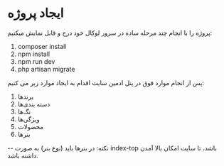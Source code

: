 # ایجاد پروژه
پروژه را با انجام چند مرحله ساده در سرور لوکال خود درج و قابل نمایش میکنیم:
<br>
1. composer install
2. npm install
3. npm run dev
4. php artisan migrate

پس از انجام موارد فوق در پنل ادمین سایت اقدام به ایجاد موارد زیر می کنیم:

1. برندها
2. دسته بندی‌ها
3. تگ‌ها
4. ویژگی‌ها
5. محصولات
6. بنرها

-- نکته: در بنرها باید (نوع بنر) به صورت index-top باشد، تا سایت امکان بالا آمدن داشته باشد.
